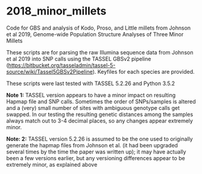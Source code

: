 # 2018_minor_millets
Code for GBS and analysis of Kodo, Proso, and Little millets from Johnson et al 2019, Genome-wide Population Structure Analyses of Three Minor Millets

These scripts are for parsing the raw Illumina sequence data from Johnson et al 2019 into SNP calls using the TASSEL GBSv2 pipeline (https://bitbucket.org/tasseladmin/tassel-5-source/wiki/Tassel5GBSv2Pipeline). Keyfiles for each species are provided.

These scripts were last tested with TASSEL 5.2.26 and Python 3.5.2

**Note 1:** TASSEL version appears to have a minor impact on resulting Hapmap file and SNP calls. Sometimes the order of SNPs/samples is altered and a (very) small number of sites with ambiguous genotype calls get swapped. In our testing the resulting genetic distances among the samples always match out to 3-4 decimal places, so any changes appear extremely minor.

**Note: 2:** TASSEL version 5.2.26 is assumed to be the one used to originally generate the hapmap files from Johnson et al. (it had been upgraded several times by the time the paper was written up); it may have actually been a few versions earlier, but any versioning differences appear to be extremely minor, as explained above
